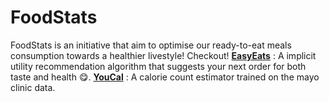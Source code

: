 # FoodStats

FoodStats is an initiative that aim to optimise our ready-to-eat meals consumption towards a healthier livestyle!
Checkout!
**[EasyEats](https://github.com/FoodStats/EasyEats)** : A implicit utility recommendation algorithm that suggests your next order for both taste and health 😋.
**[YouCal](https://github.com/FoodStats/YouCal)** : A calorie count estimator trained on the mayo clinic data.

